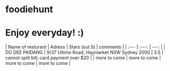 # foodiehunt
# Enjoy everyday! :)

| Name of resturant | Adress | Stars (out 5) | comments |
| :--- | :---: | ---: |
| DO DEE PAIDANG | 9/37 Ultimo Road, Haymarket NSW Sydney 2000 | 3.5 | cannot split bill; card payment over $20 |
| more to come | more to come | more to come | more to come |
